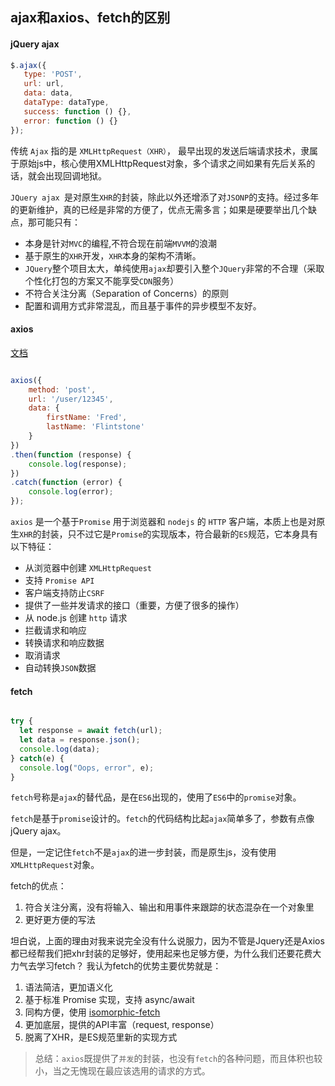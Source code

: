## ajax和axios、fetch的区别

#### jQuery ajax

```javascript
$.ajax({
   type: 'POST',
   url: url,
   data: data,
   dataType: dataType,
   success: function () {},
   error: function () {}
});
```
传统 `Ajax` 指的是 `XMLHttpRequest（XHR）`， 最早出现的发送后端请求技术，隶属于原始js中，核心使用XMLHttpRequest对象，多个请求之间如果有先后关系的话，就会出现回调地狱。

`JQuery ajax `是对原生`XHR`的封装，除此以外还增添了对`JSONP`的支持。经过多年的更新维护，真的已经是非常的方便了，优点无需多言；如果是硬要举出几个缺点，那可能只有：

- 本身是针对`MVC`的编程,不符合现在前端`MVVM`的浪潮
- 基于原生的`XHR`开发，`XHR`本身的架构不清晰。
- `JQuery`整个项目太大，单纯使用`ajax`却要引入整个`JQuery`非常的不合理（采取个性化打包的方案又不能享受`CDN`服务）
- 不符合关注分离（Separation of Concerns）的原则
- 配置和调用方式非常混乱，而且基于事件的异步模型不友好。


#### axios
[文档](https://www.kancloud.cn/yunye/axios/234845)

```javascript

axios({
    method: 'post',
    url: '/user/12345',
    data: {
        firstName: 'Fred',
        lastName: 'Flintstone'
    }
})
.then(function (response) {
    console.log(response);
})
.catch(function (error) {
    console.log(error);
});
```

`axios` 是一个基于`Promise` 用于浏览器和 `nodejs` 的 `HTTP` 客户端，本质上也是对原生`XHR`的封装，只不过它是`Promise`的实现版本，符合最新的`ES`规范，它本身具有以下特征：

- 从浏览器中创建 `XMLHttpRequest`
- 支持 `Promise API`
- 客户端支持防止`CSRF`
- 提供了一些并发请求的接口（重要，方便了很多的操作）
- 从 node.js 创建 `http` 请求
- 拦截请求和响应
- 转换请求和响应数据
- 取消请求
- 自动转换`JSON`数据

#### fetch

```javascript

try {
  let response = await fetch(url);
  let data = response.json();
  console.log(data);
} catch(e) {
  console.log("Oops, error", e);
}
```
`fetch`号称是`ajax`的替代品，是在`ES6`出现的，使用了`ES6`中的`promise`对象。

`fetch`是基于`promise`设计的。`fetch`的代码结构比起`ajax`简单多了，参数有点像jQuery ajax。

但是，一定记住`fetch`不是`ajax`的进一步封装，而是原生js，没有使用`XMLHttpRequest`对象。


fetch的优点：
1. 符合关注分离，没有将输入、输出和用事件来跟踪的状态混杂在一个对象里
2. 更好更方便的写法

坦白说，上面的理由对我来说完全没有什么说服力，因为不管是Jquery还是Axios都已经帮我们把xhr封装的足够好，使用起来也足够方便，为什么我们还要花费大力气去学习fetch？
我认为fetch的优势主要优势就是：

1.  语法简洁，更加语义化
2.  基于标准 Promise 实现，支持 async/await
3.  同构方便，使用 [isomorphic-fetch](https://github.com/matthew-andrews/isomorphic-fetch)
4. 更加底层，提供的API丰富（request, response）
5. 脱离了XHR，是ES规范里新的实现方式

> 总结：`axios`既提供了`并发`的封装，也没有`fetch`的各种问题，而且体积也较小，当之无愧现在最应该选用的请求的方式。
